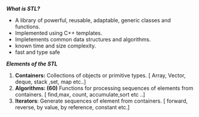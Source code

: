 **_What is STL?_**

- A library of powerful, reusable, adaptable, generic classes and functions.
- Implemented using C++ templates.
- Impletements common data structures and algorithms.
- known time and size complexity.
- fast and type safe

**_Elements of the STL_**

1. **Containers:**
   Collections of objects or primitive types.
   [ Array, Vector, deque, stack ,set, map etc..]
2. **Algorithms: (60)**
   Functions for processing sequences of elements from containers.
   [ find,max, count, accumulate,sort etc ..]
3. **Iterators**:
   Generate sequences of element from containers.
   [ forward, reverse, by value, by reference, constant etc.]
